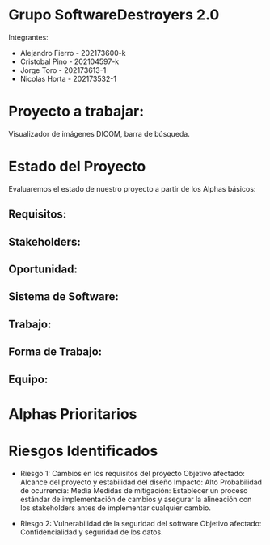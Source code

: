 # Grupo SoftwareDestroyers 2.0

Integrantes:  
* Alejandro Fierro - 202173600-k  
* Cristobal Pino - 202104597-k  
* Jorge Toro - 202173613-1  
* Nicolas Horta - 202173532-1  

# Proyecto a trabajar:
Visualizador de imágenes DICOM, barra de búsqueda.

# Estado del Proyecto
Evaluaremos el estado de nuestro proyecto a partir de los Alphas básicos:  
## Requisitos:  
## Stakeholders:  
## Oportunidad:  
## Sistema de Software:  
## Trabajo:  
## Forma de Trabajo:  
## Equipo:  

# Alphas Prioritarios
# Riesgos Identificados
* Riesgo 1: Cambios en los requisitos del proyecto
Objetivo afectado: Alcance del proyecto y estabilidad del diseño
Impacto: Alto
Probabilidad de ocurrencia: Media
Medidas de mitigación: Establecer un proceso estándar de implementación de cambios y asegurar la alineación con los stakeholders antes de implementar cualquier cambio.

* Riesgo 2: Vulnerabilidad de la seguridad del software
Objetivo afectado: Confidencialidad y seguridad de los datos.
